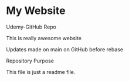 # My Website
Udemy-GitHub Repo

This is really awesome website

Updates made on main on GitHub before rebase

 Repository Purpose

This file is just a readme file.
